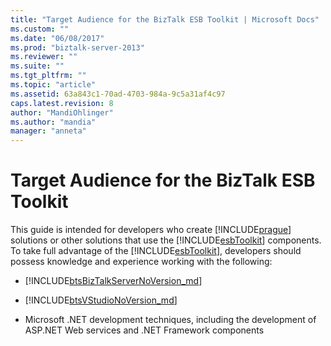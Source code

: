 ```yaml
---
title: "Target Audience for the BizTalk ESB Toolkit | Microsoft Docs"
ms.custom: ""
ms.date: "06/08/2017"
ms.prod: "biztalk-server-2013"
ms.reviewer: ""
ms.suite: ""
ms.tgt_pltfrm: ""
ms.topic: "article"
ms.assetid: 63a843c1-70ad-4703-984a-9c5a31af4c97
caps.latest.revision: 8
author: "MandiOhlinger"
ms.author: "mandia"
manager: "anneta"
---
```

# Target Audience for the BizTalk ESB Toolkit
This guide is intended for developers who create [!INCLUDE[prague](../includes/prague-md.md)] solutions or other solutions that use the [!INCLUDE[esbToolkit](../includes/esbtoolkit-md.md)] components. To take full advantage of the [!INCLUDE[esbToolkit](../includes/esbtoolkit-md.md)], developers should possess knowledge and experience working with the following:  
  
- [!INCLUDE[btsBizTalkServerNoVersion_md](../includes/btsbiztalkservernoversion-md.md)]   

- [!INCLUDE[btsVStudioNoVersion_md](../includes/btsvstudionoversion-md.md)]
  
-   Microsoft .NET development techniques, including the development of ASP.NET Web services and .NET Framework components